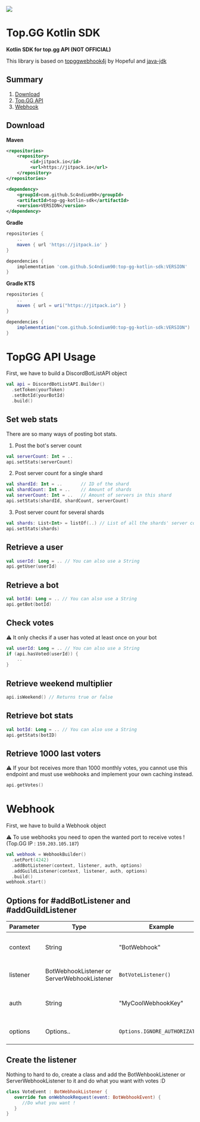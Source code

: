 [![](https://jitpack.io/v/Sc4ndium90/top-gg-kotlin-sdk.svg)](https://jitpack.io/#Sc4ndium90/top-gg-kotlin-sdk)

# Top.GG Kotlin SDK
**Kotlin SDK for top.gg API (NOT OFFICIAL)**

This library is based on [topggwebhook4j](https://github.com/Hopeful-Developers/topggwebhooks4j) by Hopeful and [java-jdk](https://github.com/top-gg/java-sdk)

## Summary
1. [Download](#download)
2. [Top.GG API](#topgg-api-usage)
3. [Webhook](#webhook)

## Download
**Maven**
```xml
<repositories>
	<repository>
		 <id>jitpack.io</id>
		 <url>https://jitpack.io</url>
	</repository>
</repositories>
```
```xml
<dependency>
	<groupId>com.github.Sc4ndium90</groupId>
	<artifactId>top-gg-kotlin-sdk</artifactId>
	<version>VERSION</version>
</dependency>
```

**Gradle**
```gradle
repositories {
    ..
    maven { url 'https://jitpack.io' }
}

dependencies {
    implementation 'com.github.Sc4ndium90:top-gg-kotlin-sdk:VERSION'
}
```

**Gradle KTS**
```gradle
repositories {
    ..
    maven { url = uri("https://jitpack.io") }
}

dependencies {
    implementation("com.github.Sc4ndium90:top-gg-kotlin-sdk:VERSION")
}
```


# TopGG API Usage
First, we have to build a DiscordBotListAPI object

```kotlin
val api = DiscordBotListAPI.Builder()
  .setToken(yourToken)
  .setBotId(yourBotId)
  .build()
```

## **Set web stats**

There are so many ways of posting bot stats.

1. Post the bot's server count
```kotlin
val serverCount: Int = ..
api.setStats(serverCount)
```

2. Post server count for a single shard
```kotlin
val shardId: Int = ..       // ID of the shard
val shardCount: Int = ..    // Amount of shards
val serverCount: Int = ..   // Amount of servers in this shard
api.setStats(shardId, shardCount, serverCount)
```

3. Post server count for several shards
```kotlin
val shards: List<Int> = listOf(..) // List of all the shards' server count
api.setStats(shards)
```


## **Retrieve a user**

```kotlin
val userId: Long = .. // You can also use a String
api.getUser(userId)
```


## **Retrieve a bot**

```kotlin
val botId: Long = .. // You can also use a String
api.getBot(botId)
```

## **Check votes**

:warning: It only checks if a user has voted at least once on your bot
```kotlin
val userId: Long = .. // You can also use a String
if (api.hasVoted(userId)) {
    ..
}
```

## **Retrieve weekend multiplier**

```kotlin
api.isWeekend() // Returns true or false
```

## **Retrieve bot stats**

```kotlin
val botId: Long = .. // You can also use a String
api.getStats(botID) 
```

## **Retrieve 1000 last voters**

⚠️ If your bot receives more than 1000 monthly votes, you cannot use this endpoint and must use webhooks and implement your own caching instead.
```kotlin
api.getVotes() 
```

# Webhook
First, we have to build a Webhook object

⚠️ To use webhooks you need to open the wanted port to receive votes ! (Top.GG IP : `159.203.105.187`)

```kotlin
val webhook = WebhookBuilder()
  .setPort(4242)
  .addBotListener(context, listener, auth, options)
  .addGuildListener(context, listener, auth, options)
  .build()
webhook.start()
```

## Options for #addBotListener and #addGuildListener
Parameter | Type | Example | Purpose
--------- | ---- | ------- | -------
context | String | "BotWebhook" | This is the path of the webhook. With the example the link on top.gg would be like `http://XXXXXX:4242/BotWebhook`
listener | BotWebhookListener or ServerWebhookListener | `BotVoteListener()` | This is the class you would use to give rewards to users or use it to send a small notification
auth | String | "MyCoolWebhookKey" | This is what authorizes your webhook. This is used to identify the requests coming to your webhook.
options | Options.. | `Options.IGNORE_AUTHORIZATION` | These are optional and are useful for people who want to check if the webhook work

## Create the listener
Nothing to hard to do, create a class and add the BotWehbookListener or ServerWebhookListener to it and do what you want with votes :D
```kotlin
class VoteEvent : BotWebhookListener {
   override fun onWebhookRequest(event: BotWebhookEvent) {
      //Do what you want !
   }
}
```

